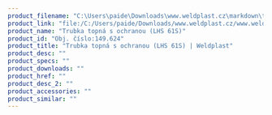 ```yaml
---
product_filename: "C:\Users\paide\Downloads\www.weldplast.cz\markdown\trubka-topna-s-ochranou-lhs-61s_pg=5.md"
product_link: "file:/C:/Users/paide/Downloads/www.weldplast.cz/www.weldplast.cz/sk/trubka-topna-s-ochranou-lhs-61s_pg=5"
product_name: "Trubka topná s ochranou (LHS 61S)"
product_id: "Obj. číslo:149.624"
product_title: "Trubka topná s ochranou (LHS 61S) | Weldplast"
product_desc: ""
product_specs: ""
product_downloads: ""
product_href: ""
product_desc_2: ""
product_accessories: ""
product_similar: ""
---
```

